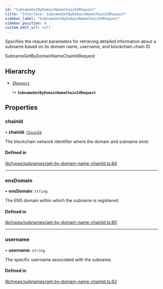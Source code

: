 ```yaml
---
id: "SubnameGetByDomainNameChainIdRequest"
title: "Interface: SubnameGetByDomainNameChainIdRequest"
sidebar_label: "SubnameGetByDomainNameChainIdRequest"
sidebar_position: 0
custom_edit_url: null
---
```


Specifies the request parameters for retrieving detailed information about a subname based on its domain name, username, and blockchain chain ID.

 SubnameGetByDomainNameChainIdRequest

## Hierarchy

- [`IRequest`](IRequest.md)

  ↳ **`SubnameGetByDomainNameChainIdRequest`**

## Properties

### chainId

• **chainId**: [`ChainId`](../modules.md#chainid)

The blockchain network identifier where the domain and subname exist.

#### Defined in

[lib/types/subnames/get-by-domain-name-chainId.ts:84](https://github.com/JustaName-id/JustaName-sdk/blob/0b5bd45/packages/@justaname.id/sdk/src/lib/types/subnames/get-by-domain-name-chainId.ts#L84)

___

### ensDomain

• **ensDomain**: `string`

The ENS domain within which the subname is registered.

#### Defined in

[lib/types/subnames/get-by-domain-name-chainId.ts:80](https://github.com/JustaName-id/JustaName-sdk/blob/0b5bd45/packages/@justaname.id/sdk/src/lib/types/subnames/get-by-domain-name-chainId.ts#L80)

___

### username

• **username**: `string`

The specific username associated with the subname.

#### Defined in

[lib/types/subnames/get-by-domain-name-chainId.ts:82](https://github.com/JustaName-id/JustaName-sdk/blob/0b5bd45/packages/@justaname.id/sdk/src/lib/types/subnames/get-by-domain-name-chainId.ts#L82)
